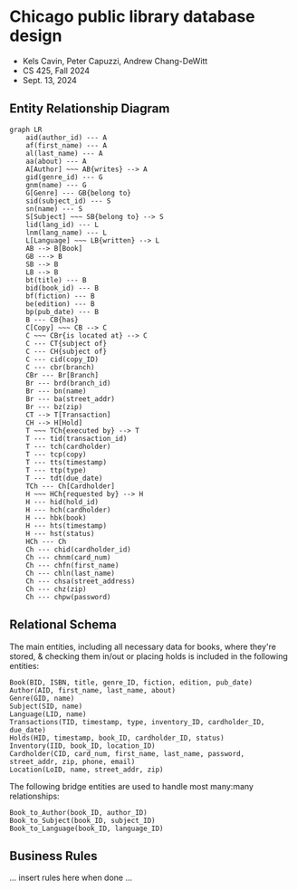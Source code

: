 <div id="user-content-title">

# Chicago public library database design

- Kels Cavin, Peter Capuzzi, Andrew Chang-DeWitt
- CS 425, Fall 2024
- Sept. 13, 2024

</div>

## Entity Relationship Diagram

<!--![Entity relationship diagram, using Chen notation](erd.svg)-->

```mermaid
graph LR
    aid(author_id) --- A
    af(first_name) --- A
    al(last_name) --- A
    aa(about) --- A
    A[Author] ~~~ AB{writes} --> A
    gid(genre_id) --- G
    gnm(name) --- G
    G[Genre] --- GB{belong to}
    sid(subject_id) --- S
    sn(name) --- S
    S[Subject] ~~~ SB{belong to} --> S
    lid(lang_id) --- L
    lnm(lang_name) --- L
    L[Language] ~~~ LB{written} --> L
    AB --> B[Book]
    GB ---> B
    SB --> B
    LB --> B
    bt(title) --- B
    bid(book_id) --- B
    bf(fiction) --- B
    be(edition) --- B
    bp(pub_date) --- B
    B --- CB{has}
    C[Copy] ~~~ CB --> C
    C ~~~ CBr{is located at} --> C
    C --- CT{subject of}
    C --- CH{subject of}
    C --- cid(copy_ID)
    C --- cbr(branch)
    CBr --- Br[Branch]
    Br --- brd(branch_id)
    Br --- bn(name)
    Br --- ba(street_addr)
    Br --- bz(zip)
    CT --> T[Transaction]
    CH --> H[Hold]
    T ~~~ TCh{executed by} --> T
    T --- tid(transaction_id)
    T --- tch(cardholder)
    T --- tcp(copy)
    T --- tts(timestamp)
    T --- ttp(type)
    T --- tdt(due_date)
    TCh --- Ch[Cardholder]
    H ~~~ HCh{requested by} --> H
    H --- hid(hold_id)
    H --- hch(cardholder)
    H --- hbk(book)
    H --- hts(timestamp)
    H --- hst(status)
    HCh --- Ch
    Ch --- chid(cardholder_id)
    Ch --- chnm(card_num)
    Ch --- chfn(first_name)
    Ch --- chln(last_name)
    Ch --- chsa(street_address)
    Ch --- chz(zip)
    Ch --- chpw(password)
```

## Relational Schema

The main entities, including all necessary data for books, where they're stored, & checking them in/out or placing holds is included in the following entities:

```
Book(BID, ISBN, title, genre_ID, fiction, edition, pub_date)
Author(AID, first_name, last_name, about)
Genre(GID, name)
Subject(SID, name)
Language(LID, name)
Transactions(TID, timestamp, type, inventory_ID, cardholder_ID, due_date)
Holds(HID, timestamp, book_ID, cardholder_ID, status)
Inventory(IID, book_ID, location_ID)
Cardholder(CID, card_num, first_name, last_name, password, street_addr, zip, phone, email)
Location(LoID, name, street_addr, zip)
```

The following bridge entities are used to handle most many:many relationships:

```
Book_to_Author(book_ID, author_ID)
Book_to_Subject(book_ID, subject_ID)
Book_to_Language(book_ID, language_ID)
```

## Business Rules

... insert rules here when done ...
